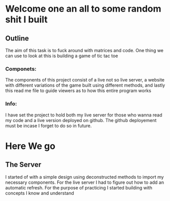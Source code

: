 # Welcome one an all to some random shit I built

## Outline

The aim of this task is to fuck around with matrices and code. One thing
we can use to look at this is building a game of tic tac toe

### Componets:

The components of this project consist of a live not so live server, a website
with different variations of the game built using different methods, and lastly
this read me file to guide viewers as to how this entire program works

### Info:

I have set the project to hold both my live server for those who wanna read 
my code and a live version deployed on github. The github deployement must be
incase I forget to do so in future.


# Here We go

## The Server

I started of with a simple design using deconstructed methods to import my 
necessary components. For the live server I had to figure out how to add an 
automatic refresh. For the purpose of practicing I started building with concepts
I know and understand